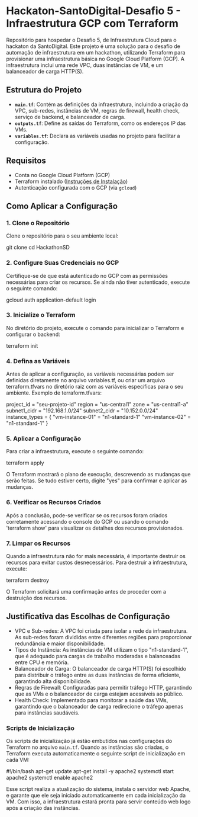 # Hackaton-SantoDigital-Desafio 5 - Infraestrutura GCP com Terraform

Repositório para hospedar o Desafio 5, de Infraestrutura Cloud para o hackaton da SantoDigital.
Este projeto é uma solução para o desafio de automação de infraestrutura em um hackathon, utilizando Terraform para provisionar uma infraestrutura básica no Google Cloud Platform (GCP). A infraestrutura inclui uma rede VPC, duas instâncias de VM, e um balanceador de carga HTTP(S).

## Estrutura do Projeto

- **`main.tf`**: Contém as definições da infraestrutura, incluindo a criação da VPC, sub-redes, instâncias de VM, regras de firewall, health check, serviço de backend, e balanceador de carga.
- **`outputs.tf`**: Define as saídas do Terraform, como os endereços IP das VMs.
- **`variables.tf`**: Declara as variáveis usadas no projeto para facilitar a configuração.

## Requisitos

- Conta no Google Cloud Platform (GCP)
- Terraform instalado ([Instruções de Instalação](https://learn.hashicorp.com/tutorials/terraform/install-cli))
- Autenticação configurada com o GCP (via `gcloud`)

## Como Aplicar a Configuração

### 1. Clone o Repositório

Clone o repositório para o seu ambiente local:

   git clone <link-do-seu-repositorio>
   cd HackathonSD
   
### 2. Configure Suas Credenciais no GCP
Certifique-se de que está autenticado no GCP com as permissões necessárias para criar os recursos. Se ainda não tiver autenticado, execute o seguinte comando:

  gcloud auth application-default login

### 3. Inicialize o Terraform
No diretório do projeto, execute o comando para inicializar o Terraform e configurar o backend:

  terraform init

### 4.  Defina as Variáveis
Antes de aplicar a configuração, as variáveis necessárias podem ser definidas diretamente no arquivo variables.tf, ou criar um arquivo terraform.tfvars no diretório raiz com as variáveis específicas para o seu ambiente. Exemplo de terraform.tfvars:

  project_id    = "seu-projeto-id"
  region        = "us-central1"
  zone          = "us-central1-a"
  subnet1_cidr  = "192.168.1.0/24"
  subnet2_cidr  = "10.152.0.0/24"
  instance_types = {
    "vm-instance-01" = "n1-standard-1"
    "vm-instance-02" = "n1-standard-1"
  }

### 5. Aplicar a Configuração
Para criar a infraestrutura, execute o seguinte comando:

  terraform apply

O Terraform mostrará o plano de execução, descrevendo as mudanças que serão feitas. Se tudo estiver certo, digite "yes" para confirmar e aplicar as mudanças.

### 6. Verificar os Recursos Criados
Após a conclusão, pode-se verificar se os recursos foram criados corretamente acessando o console do GCP ou usando o comando 'terraform show' para visualizar os detalhes dos recursos provisionados.

### 7. Limpar os Recursos
Quando a infraestrutura não for mais necessária, é importante destruir os recursos para evitar custos desnecessários. Para destruir a infraestrutura, execute:

  terraform destroy
  
O Terraform solicitará uma confirmação antes de proceder com a destruição dos recursos.

## Justificativa das Escolhas de Configuração

 - VPC e Sub-redes: A VPC foi criada para isolar a rede da infraestrutura. As sub-redes foram divididas entre diferentes regiões para proporcionar redundância e maior disponibilidade.
 - Tipos de Instância: As instâncias de VM utilizam o tipo "n1-standard-1", que é adequado para cargas de trabalho moderadas e balanceadas entre CPU e memória.
 - Balanceador de Carga: O balanceador de carga HTTP(S) foi escolhido para distribuir o tráfego entre as duas instâncias de forma eficiente, garantindo alta disponibilidade.
 - Regras de Firewall: Configuradas para permitir tráfego HTTP, garantindo que as VMs e o balanceador de carga estejam acessíveis ao público.
 - Health Check: Implementado para monitorar a saúde das VMs, garantindo que o balanceador de carga redirecione o tráfego apenas para instâncias saudáveis.


### **Scripts de Inicialização**

Os scripts de inicialização já estão embutidos nas configurações do Terraform no arquivo `main.tf`. Quando as instâncias são criadas, o Terraform executa automaticamente o seguinte script de inicialização em cada VM:

  #!/bin/bash
  apt-get update
  apt-get install -y apache2
  systemctl start apache2
  systemctl enable apache2

Esse script realiza a atualização do sistema, instala o servidor web Apache, e garante que ele seja iniciado automaticamente em cada inicialização da VM.
Com isso, a infraestrutura estará pronta para servir conteúdo web logo após a criação das instâncias.
